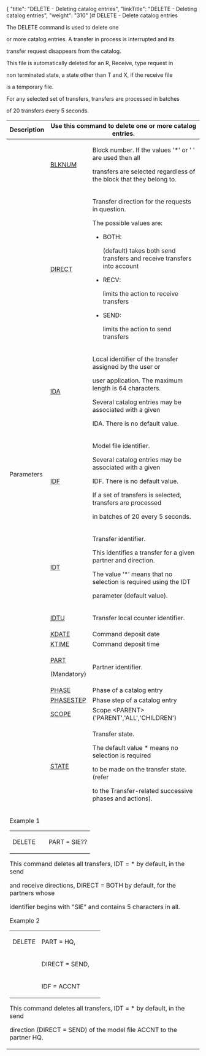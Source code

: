 {
    "title": "DELETE - Deleting catalog entries",
    "linkTitle": "DELETE - Deleting catalog entries",
    "weight": "310"
}# <span id="kanchor3"></span><span id="Title"></span>DELETE - Delete catalog entries

The DELETE command is used to <span id="delete_command"></span>delete one
or more catalog entries. A transfer in process is interrupted and its
transfer request disappears from the catalog.

This file is automatically deleted for an R, Receive, type request in
non terminated state, a state other than T and X, if the receive file
is a temporary file.

For any selected set of transfers, transfers are processed in batches
of 20 transfers every 5 seconds.

<table data-cellspacing="0">
<thead>
<tr class="header">
<th>Description</th>
<th colspan="2">Use this command to delete one or more catalog entries.</th>
</tr>
</thead>
<tbody>
<tr class="odd">
<td rowspan="13"><p>Parameters</p></td>
<td><p><a href="../../../c_intro_userinterfaces/command_summary/parameter_intro/blknum">BLKNUM</a> </p></td>
<td><p>Block number. If the values '*' or ' ' are used then all
transfers are selected regardless of the block that they belong to.</p></td>
</tr>
<tr class="even">
<td><p><a href="../../../c_intro_userinterfaces/command_summary/parameter_intro/direct">DIRECT</a> </p></td>
<td><p>Transfer direction for the requests in question.</p>
<p>The possible values are:</p>
<ul>
<li>BOTH:
(default) takes both send transfers and receive transfers into account</li>
<li>RECV:
limits the action to receive transfers</li>
<li>SEND:
limits the action to send transfers</li>
</ul></td>
</tr>
<tr class="odd">
<td><p><a href="../../../c_intro_userinterfaces/command_summary/parameter_intro/ida">IDA</a> </p></td>
<td><p>Local identifier of the transfer assigned by the user or
user application. The maximum length is 64 characters.</p>
<p>Several catalog entries may be associated with a given
IDA. There is no default value.</p></td>
</tr>
<tr class="even">
<td><p><a href="../../../c_intro_userinterfaces/command_summary/parameter_intro/idf">IDF</a> </p></td>
<td><p>Model file identifier.</p>
<p>Several catalog entries may be associated with a given
IDF. There is no default value.</p>
<p>If a set of transfers is selected, transfers are processed
in batches of 20 every 5 seconds.</p></td>
</tr>
<tr class="odd">
<td><p><a href="../../../c_intro_userinterfaces/command_summary/parameter_intro/idu">IDT</a> </p></td>
<td><p>Transfer identifier.</p>
<p>This identifies a transfer for a given partner and direction.
The value ‘*’ means that no selection is required using the IDT
parameter (default value).</p></td>
</tr>
<tr class="even">
<td><p><a href="../../../c_intro_userinterfaces/command_summary/parameter_intro/idtu">IDTU</a> </p></td>
<td><p>Transfer local counter identifier.</p></td>
</tr>
<tr class="odd">
<td><a href="kdate.htm">KDATE</a></td>
<td>Command deposit date</td>
</tr>
<tr class="even">
<td><a href="ktime.htm">KTIME</a></td>
<td>Command deposit time</td>
</tr>
<tr class="odd">
<td><p><a href="../../../c_intro_userinterfaces/command_summary/parameter_intro/part">PART</a></p>
<p>(Mandatory)</p></td>
<td><p>Partner identifier.</p></td>
</tr>
<tr class="even">
<td><a href="phase.htm">PHASE</a></td>
<td>Phase of a catalog entry</td>
</tr>
<tr class="odd">
<td><a href="phasestep.htm">PHASESTEP</a></td>
<td>Phase step of a catalog entry</td>
</tr>
<tr class="even">
<td><a href="../../../c_intro_userinterfaces/command_summary/parameter_intro/scope">SCOPE</a></td>
<td>Scope &lt;PARENT&gt; ('PARENT','ALL','CHILDREN')</td>
</tr>
<tr class="odd">
<td><p><a href="../../../c_intro_userinterfaces/command_summary/parameter_intro/state">STATE</a> </p></td>
<td><p>Transfer state.</p>
<p>The default value * means no selection is required
to be made on the transfer state. (refer
to the Transfer-related successive phases and actions).</p></td>
</tr>
<tr class="even">
<td colspan="3"><p>Example 1</p>
<div>
<table data-cellspacing="0">
<tbody>
<tr class="odd">
<td><p>DELETE        PART = SIE??</p></td>
</tr>
</tbody>
</table>
</div>
<p>This command deletes all transfers, IDT = * by default, in the send
and receive directions, DIRECT = BOTH by default, for the partners whose
identifier begins with "SIE" and contains 5 characters in all.</p>
<p>Example 2</p>
<div>
<table data-cellspacing="0">
<tbody>
<tr class="odd">
<td><p>DELETE</p></td>
<td><p>PART = HQ,</p></td>
<td><p> </p></td>
</tr>
<tr class="even">
<td><p> </p></td>
<td><p>DIRECT = SEND,</p></td>
<td><p> </p></td>
</tr>
<tr class="odd">
<td><p> </p></td>
<td><p>IDF = ACCNT</p></td>
<td><p> </p></td>
</tr>
</tbody>
</table>
</div>
<p>This command deletes all transfers, IDT = * by default, in the send
direction (DIRECT = SEND) of the model file ACCNT to the partner HQ.</p></td>
</tr>
</tbody>
</table>
